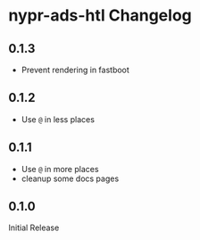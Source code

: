 # nypr-ads-htl Changelog

## 0.1.3
  - Prevent rendering in fastboot

## 0.1.2
  - Use `@` in less places

## 0.1.1
  - Use `@` in more places
  - cleanup some docs pages

## 0.1.0
  Initial Release
